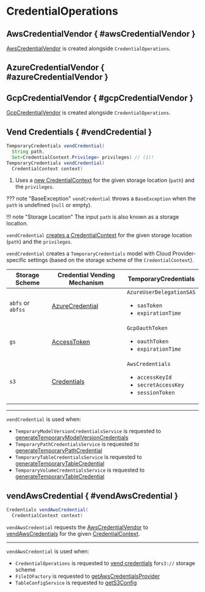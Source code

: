 # CredentialOperations

## AwsCredentialVendor { #awsCredentialVendor }

[AwsCredentialVendor](AwsCredentialVendor.md) is created alongside `CredentialOperations`.

## AzureCredentialVendor { #azureCredentialVendor }

## GcpCredentialVendor { #gcpCredentialVendor }

[GcpCredentialVendor](GcpCredentialVendor.md) is created alongside `CredentialOperations`.

## Vend Credentials { #vendCredential }

```java
TemporaryCredentials vendCredential(
  String path,
  Set<CredentialContext.Privilege> privileges) // (1)!
TemporaryCredentials vendCredential(
  CredentialContext context)
```

1. Uses a [new CredentialContext](CredentialContext.md#create) for the given storage location (`path`) and the `privileges`.

??? note "BaseException"
    `vendCredential` throws a `BaseException` when the `path` is undefined (`null` or empty).

!!! note "Storage Location"
    The input `path` is also known as a storage location.

`vendCredential` [creates a CredentialContext](CredentialContext.md#create) for the given storage location (`path`) and the `privileges`.

`vendCredential` creates a `TemporaryCredentials` model with Cloud Provider-specific settings (based on the storage scheme of the `CredentialContext`).

Storage Scheme | Credential Vending Mechanism | TemporaryCredentials
-|-|-
`abfs` or `abfss` | [AzureCredential](#vendAzureCredential) | `AzureUserDelegationSAS`<ul><li>`sasToken`<li>`expirationTime`</ul>
`gs` | [AccessToken](#vendGcpToken) | `GcpOauthToken`<ul><li>`oauthToken`<li>`expirationTime`</ul>
`s3` | [Credentials](#vendAwsCredential) | `AwsCredentials`<ul><li>`accessKeyId`<li>`secretAccessKey`<li>`sessionToken`</ul>

---

`vendCredential` is used when:

* `TemporaryModelVersionCredentialsService` is requested to [generateTemporaryModelVersionCredentials](../server/TemporaryModelVersionCredentialsService.md#generateTemporaryModelVersionCredentials)
* `TemporaryPathCredentialsService` is requested to [generateTemporaryPathCredential](../server/TemporaryPathCredentialsService.md#generateTemporaryPathCredential)
* `TemporaryTableCredentialsService` is requested to [generateTemporaryTableCredential](../server/TemporaryTableCredentialsService.md#generateTemporaryTableCredential)
* `TemporaryVolumeCredentialsService` is requested to [generateTemporaryTableCredential](../server/TemporaryVolumeCredentialsService.md#generateTemporaryTableCredential)

## vendAwsCredential { #vendAwsCredential }

```java
Credentials vendAwsCredential(
  CredentialContext context)
```

`vendAwsCredential` requests the [AwsCredentialVendor](#awsCredentialVendor) to [vendAwsCredentials](AwsCredentialVendor.md#vendAwsCredentials) for the given [CredentialContext](CredentialContext.md).

---

`vendAwsCredential` is used when:

* `CredentialOperations` is requested to [vend credentials](#vendCredential) for`s3://` storage scheme
* `FileIOFactory` is requested to [getAwsCredentialsProvider](../iceberg/FileIOFactory.md#getAwsCredentialsProvider)
* `TableConfigService` is requested to [getS3Config](../iceberg/TableConfigService.md#getS3Config)

